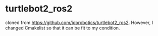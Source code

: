 # turtlebot2_ros2

cloned from https://github.com/idorobotics/turtlebot2_ros2.
However, I changed Cmakelist so that it can be fit to my condition.
